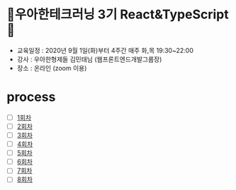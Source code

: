 # 💖우아한테크러닝 3기 React&TypeScript💖

- 교육일정 : 2020년 9월 1일(화)부터 4주간 매주 화,목 19:30~22:00
- 강사 : 우아한형제들 김민태님 (웹프론트엔드개발그룹장)
- 장소 : 온라인 (zoom 이용)

# process

- [ ] [1회차]()
- [ ] [2회차]()
- [ ] [3회차]()
- [ ] [4회차]()
- [ ] [5회차]()
- [ ] [6회차]()
- [ ] [7회차]()
- [ ] [8회차]()
